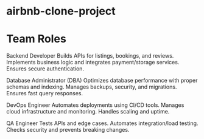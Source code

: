 # airbnb-clone-project

# Team Roles
Backend Developer
Builds APIs for listings, bookings, and reviews. Implements business logic and integrates payment/storage services. Ensures secure authentication.

Database Administrator (DBA)
Optimizes database performance with proper schemas and indexing. Manages backups, security, and migrations. Ensures fast query responses.

DevOps Engineer
Automates deployments using CI/CD tools. Manages cloud infrastructure and monitoring. Handles scaling and uptime.

QA Engineer
Tests APIs and edge cases. Automates integration/load testing. Checks security and prevents breaking changes.
